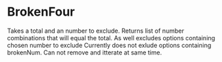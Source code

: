 # BrokenFour
Takes a total and an number to exclude. Returns list of number combinations that will equal the total. As well excludes options containing chosen number to exclude
Currently does not exlude options containing brokenNum. Can not remove and itterate at same time. 
